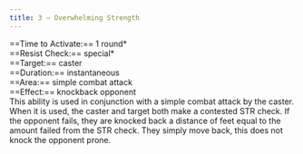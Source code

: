 ```yaml
---
title: 3 – Overwhelming Strength
---
```

==Time to Activate:== 1 round*  
==Resist Check:== special*  
==Target:== caster  
==Duration:== instantaneous  
==Area:== simple combat attack  
==Effect:== knockback opponent  
This ability is used in conjunction with a simple combat attack by the caster. When it is used, the caster and target both make a contested STR check. If the opponent fails, they are knocked back a distance of feet equal to the amount failed from the STR check. They simply move back, this does not knock the opponent prone.  
